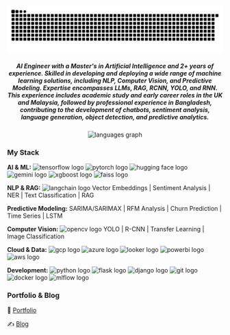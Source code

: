 <img src="https://raw.githubusercontent.com/Risad-Raihan/Risad-Raihan/output/snake.svg" alt="Snake animation" />

<h5 align="center">AI Engineer with a Master's in Artificial Intelligence and 2+ years of experience. Skilled in developing and deploying a wide range of machine learning solutions, including NLP, Computer Vision, and Predictive Modeling. Expertise encompasses LLMs, RAG, RCNN, YOLO, and RNN. This experience includes academic study and early career roles in the UK and Malaysia, followed by professional experience in Bangladesh, contributing to the development of chatbots, sentiment analysis, language generation, object detection, and predictive analytics.</h5>

<div align="center">
  <img src="https://github-readme-stats.vercel.app/api/top-langs?username=Risad-Raihan&locale=en&hide_title=false&layout=compact&card_width=320&langs_count=5&theme=dracula&hide_border=false&order=2" height="150" alt="languages graph"  />
</div>

### My Stack

**AI & ML:**
<img src="https://img.shields.io/badge/TensorFlow-%23FF6F00.svg?style=for-the-badge&logo=tensorflow&logoColor=white" height="25" alt="tensorflow logo"  />
<img src="https://img.shields.io/badge/PyTorch-%23EE4C2C.svg?style=for-the-badge&logo=pytorch&logoColor=white" height="25" alt="pytorch logo"  />
<img src="https://img.shields.io/badge/Hugging%20Face-%23FFD21F.svg?style=for-the-badge&logo=huggingface&logoColor=black" height="25" alt="hugging face logo"  />
<img src="https://img.shields.io/badge/Google%20AI-%234285F4.svg?style=for-the-badge&logo=google-ai&logoColor=white" height="25" alt="gemini logo"  />
<img src="https://img.shields.io/badge/XGBoost-%23F06117.svg?style=for-the-badge&logo=xgboost&logoColor=white" height="25" alt="xgboost logo"  />
<img src="https://img.shields.io/badge/FAISS-%2334A853.svg?style=for-the-badge&logoColor=white" height="25" alt="faiss logo"  />

**NLP & RAG:**
<img src="https://img.shields.io/badge/LangChain-%2300C698.svg?style=for-the-badge&logoColor=white" height="25" alt="langchain logo"  /> Vector Embeddings | Sentiment Analysis | NER | Text Classification | RAG

**Predictive Modeling:**
SARIMA/SARIMAX | RFM Analysis | Churn Prediction | Time Series | LSTM

**Computer Vision:**
<img src="https://img.shields.io/badge/OpenCV-%2327AE60.svg?style=for-the-badge&logo=opencv&logoColor=white" height="25" alt="opencv logo"  /> YOLO | R-CNN | Transfer Learning | Image Classification

**Cloud & Data:**
<img src="https://img.shields.io/badge/Google%20Cloud-%234285F4.svg?style=for-the-badge&logo=google-cloud&logoColor=white" height="25" alt="gcp logo"  />
<img src="https://img.shields.io/badge/Microsoft%20Azure-%230078D4.svg?style=for-the-badge&logo=microsoft-azure&logoColor=white" height="25" alt="azure logo"  />
<img src="https://img.shields.io/badge/Looker-%233367D6.svg?style=for-the-badge&logoColor=white" height="25" alt="looker logo"  />
<img src="https://img.shields.io/badge/Power%20BI-%23F2C811.svg?style=for-the-badge&logo=powerbi&logoColor=black" height="25" alt="powerbi logo"  />
<img src="https://img.shields.io/badge/Amazon%20AWS-%23232F3E.svg?style=for-the-badge&logo=amazonaws&logoColor=white" height="25" alt="aws logo"  />

**Development:**
<img src="https://img.shields.io/badge/Python-%233776AB.svg?style=for-the-badge&logo=python&logoColor=white" height="25" alt="python logo"  />
<img src="https://img.shields.io/badge/Flask-%23000000.svg?style=for-the-badge&logo=flask&logoColor=white" height="25" alt="flask logo"  />
<img src="https://img.shields.io/badge/Django-%23092E20.svg?style=for-the-badge&logo=django&logoColor=white" height="25" alt="django logo"  />
<img src="https://img.shields.io/badge/Git-%23F05032.svg?style=for-the-badge&logo=git&logoColor=white" height="25" alt="git logo"  />
<img src="https://img.shields.io/badge/Docker-%232496ED.svg?style=for-the-badge&logo=docker&logoColor=white" height="25" alt="docker logo"  />
<img src="https://img.shields.io/badge/MLflow-%23000000.svg?style=for-the-badge&logoColor=white" height="25" alt="mlflow logo"  />

### Portfolio & Blog

🔗 [Portfolio](https://www.risadfindingpatterns.com/)

✍️ [Blog](https://www.risadfindingpatterns.com/blog)
